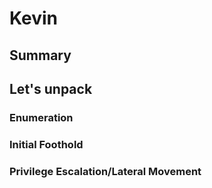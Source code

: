# Kevin

## Summary





## Let's unpack



### Enumeration





### Initial Foothold







### Privilege Escalation/Lateral Movement





